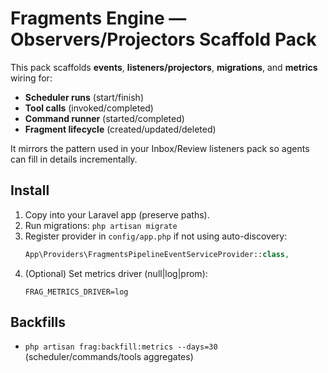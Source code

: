 # Fragments Engine — Observers/Projectors Scaffold Pack

This pack scaffolds **events**, **listeners/projectors**, **migrations**, and **metrics** wiring for:
- **Scheduler runs** (start/finish)
- **Tool calls** (invoked/completed)
- **Command runner** (started/completed)
- **Fragment lifecycle** (created/updated/deleted)

It mirrors the pattern used in your Inbox/Review listeners pack so agents can fill in details incrementally.

## Install
1. Copy into your Laravel app (preserve paths).
2. Run migrations: `php artisan migrate`
3. Register provider in `config/app.php` if not using auto-discovery:
   ```php
   App\Providers\FragmentsPipelineEventServiceProvider::class,
   ```
4. (Optional) Set metrics driver (null|log|prom):
   ```env
   FRAG_METRICS_DRIVER=log
   ```

## Backfills
- `php artisan frag:backfill:metrics --days=30` (scheduler/commands/tools aggregates)
